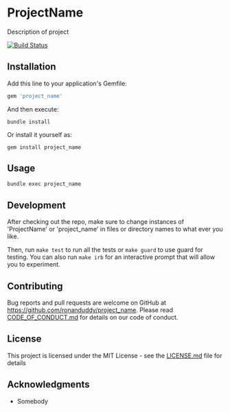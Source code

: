# ProjectName

Description of project

[![Build Status](https://travis-ci.org/ronanduddy/Dockerised-Ruby-Gem.svg?branch=master)](https://travis-ci.org/ronanduddy/Dockerised-Ruby-Gem)

## Installation

Add this line to your application's Gemfile:

```ruby
gem 'project_name'
```

And then execute:

```Shell
bundle install
```

Or install it yourself as:

```Shell
gem install project_name
```

## Usage

```Shell
bundle exec project_name
```

## Development

After checking out the repo, make sure to change instances of 'ProjectName' or 'project_name' in files or directory names to what ever you like.

Then, run `make test` to run all the tests or `make guard` to use guard for testing. You can also run `make irb` for an interactive prompt that will allow you to experiment.

## Contributing

Bug reports and pull requests are welcome on GitHub at https://github.com/ronanduddy/project_name. Please read [CODE_OF_CONDUCT.md](CODE_OF_CONDUCT.md) for details on our code of conduct.

## License

This project is licensed under the MIT License - see the [LICENSE.md](LICENSE.md) file for details

## Acknowledgments

* Somebody
